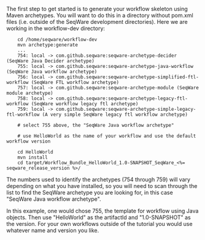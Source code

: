 The first step to get started is to generate your workflow skeleton using Maven 
archetypes. You will want to do this in a directory without pom.xml files (i.e. 
outside of the SeqWare development directories).  Here we are working in the workflow-dev directory: 

        cd /home/seqware/workflow-dev
        mvn archetype:generate 
        ... 
        754: local -> com.github.seqware:seqware-archetype-decider (SeqWare Java Decider archetype)
        755: local -> com.github.seqware:seqware-archetype-java-workflow (SeqWare Java workflow archetype)
        756: local -> com.github.seqware:seqware-archetype-simplified-ftl-workflow (SeqWare FTL workflow archetype)
        757: local -> com.github.seqware:seqware-archetype-module (SeqWare module archetype)
        758: local -> com.github.seqware:seqware-archetype-legacy-ftl-workflow (SeqWare workflow legacy ftl archetype)
        759: local -> com.github.seqware:seqware-archetype-simple-legacy-ftl-workflow (A very simple SeqWare legacy ftl workflow archetype)
 
        # select 755 above, the "SeqWare Java workflow archetype" 
	
        # use HelloWorld as the name of your workflow and use the default workflow version 
	
        cd HelloWorld 
        mvn install 
        cd target/Workflow_Bundle_HelloWorld_1.0-SNAPSHOT_SeqWare_<%= seqware_release_version %>/ 
 
The numbers used to identify  the archetypes (754 through 759) will vary 
depending on what you have installed, so you will need to scan through the list 
to find the SeqWare archetype you are looking for, in this case "SeqWare Java workflow archetype". 
 
In this example, one would chose 755, the template for workflow using Java 
objects.  Then use "HelloWorld" as the artifactId and "1.0-SNAPSHOT" as the version. 
For your own workflows outside of the tutorial you would use whatever name and version 
you like. 
